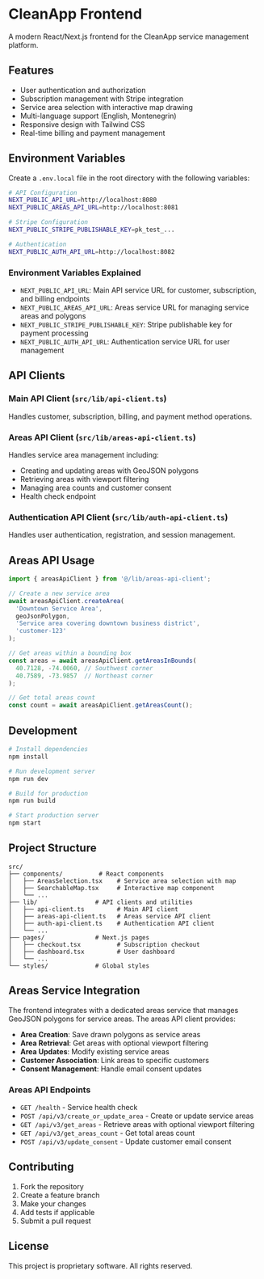 # CleanApp Frontend

A modern React/Next.js frontend for the CleanApp service management platform.

## Features

- User authentication and authorization
- Subscription management with Stripe integration
- Service area selection with interactive map drawing
- Multi-language support (English, Montenegrin)
- Responsive design with Tailwind CSS
- Real-time billing and payment management

## Environment Variables

Create a `.env.local` file in the root directory with the following variables:

```bash
# API Configuration
NEXT_PUBLIC_API_URL=http://localhost:8080
NEXT_PUBLIC_AREAS_API_URL=http://localhost:8081

# Stripe Configuration
NEXT_PUBLIC_STRIPE_PUBLISHABLE_KEY=pk_test_...

# Authentication
NEXT_PUBLIC_AUTH_API_URL=http://localhost:8082
```

### Environment Variables Explained

- `NEXT_PUBLIC_API_URL`: Main API service URL for customer, subscription, and billing endpoints
- `NEXT_PUBLIC_AREAS_API_URL`: Areas service URL for managing service areas and polygons
- `NEXT_PUBLIC_STRIPE_PUBLISHABLE_KEY`: Stripe publishable key for payment processing
- `NEXT_PUBLIC_AUTH_API_URL`: Authentication service URL for user management

## API Clients

### Main API Client (`src/lib/api-client.ts`)
Handles customer, subscription, billing, and payment method operations.

### Areas API Client (`src/lib/areas-api-client.ts`)
Handles service area management including:
- Creating and updating areas with GeoJSON polygons
- Retrieving areas with viewport filtering
- Managing area counts and customer consent
- Health check endpoint

### Authentication API Client (`src/lib/auth-api-client.ts`)
Handles user authentication, registration, and session management.

## Areas API Usage

```typescript
import { areasApiClient } from '@/lib/areas-api-client';

// Create a new service area
await areasApiClient.createArea(
  'Downtown Service Area',
  geoJsonPolygon,
  'Service area covering downtown business district',
  'customer-123'
);

// Get areas within a bounding box
const areas = await areasApiClient.getAreasInBounds(
  40.7128, -74.0060, // Southwest corner
  40.7589, -73.9857  // Northeast corner
);

// Get total areas count
const count = await areasApiClient.getAreasCount();
```

## Development

```bash
# Install dependencies
npm install

# Run development server
npm run dev

# Build for production
npm run build

# Start production server
npm start
```

## Project Structure

```
src/
├── components/          # React components
│   ├── AreasSelection.tsx    # Service area selection with map
│   ├── SearchableMap.tsx     # Interactive map component
│   └── ...
├── lib/                # API clients and utilities
│   ├── api-client.ts         # Main API client
│   ├── areas-api-client.ts   # Areas service API client
│   ├── auth-api-client.ts    # Authentication API client
│   └── ...
├── pages/              # Next.js pages
│   ├── checkout.tsx          # Subscription checkout
│   ├── dashboard.tsx         # User dashboard
│   └── ...
└── styles/             # Global styles
```

## Areas Service Integration

The frontend integrates with a dedicated areas service that manages GeoJSON polygons for service areas. The areas API client provides:

- **Area Creation**: Save drawn polygons as service areas
- **Area Retrieval**: Get areas with optional viewport filtering
- **Area Updates**: Modify existing service areas
- **Customer Association**: Link areas to specific customers
- **Consent Management**: Handle email consent updates

### Areas API Endpoints

- `GET /health` - Service health check
- `POST /api/v3/create_or_update_area` - Create or update service areas
- `GET /api/v3/get_areas` - Retrieve areas with optional viewport filtering
- `GET /api/v3/get_areas_count` - Get total areas count
- `POST /api/v3/update_consent` - Update customer email consent

## Contributing

1. Fork the repository
2. Create a feature branch
3. Make your changes
4. Add tests if applicable
5. Submit a pull request

## License

This project is proprietary software. All rights reserved.
